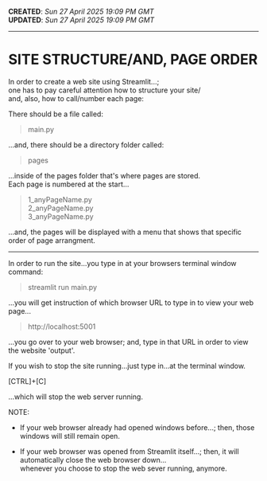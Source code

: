 **CREATED**: *Sun 27 April 2025 19:09 PM GMT*  
**UPDATED**: *Sun 27 April 2025 19:09 PM GMT*  

-----

# SITE STRUCTURE/AND, PAGE ORDER    

In order to create a web site using Streamlit...;  
one has to pay careful attention how to structure your site/  
and, also, how to call/number each page:      

There should be a file called:    

> main.py  

...and, there should be a directory folder called:  

> pages  

...inside of the pages folder that's where pages are stored.  
Each page is numbered at the start...  

> 1_anyPageName.py  
> 2_anyPageName.py  
> 3_anyPageName.py  

...and, the pages will be displayed with a menu that shows that specific order of page arrangment.  

-----

In order to run the site...you type in at your browsers terminal window command:  

> streamlit run main.py  

...you will get instruction of which browser URL to type in to view your web page...  

> http://localhost:5001  

...you go over to your web browser; and, type in that URL in order to view the website 'output'.  

If you wish to stop the site running...just type in...at the terminal window.

[CTRL]+[C]  

...which will stop the web server running.  

NOTE: 

- If your web browser already had opened windows before...; then, those windows will still remain open.  

- If your web browser was opened from Streamlit itself...; then, it will automatically close the web browser down...  
whenever you choose to stop the web sever running, anymore.  
  
